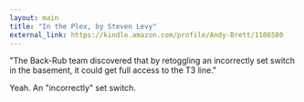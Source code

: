 ```yaml
---
layout: main
title: "In the Plex, by Steven Levy"
external_link: https://kindle.amazon.com/profile/Andy-Brett/1106580
---
```

"The Back-Rub team discovered that by retoggling an incorrectly set switch in
the basement, it could get full access to the T3 line."

  
Yeah. An "incorrectly" set switch.

